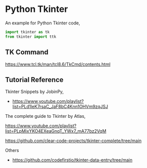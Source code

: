 # Python Tkinter

An example for Python Tkinter code,

```python
import tkinter as tk
from tkinter import ttk
```

## TK Command

<https://www.tcl.tk/man/tcl8.6/TkCmd/contents.html>

## Tutorial Reference

Tkinter Snippets by JobinPy,

- <https://www.youtube.com/playlist?list=PLd1leK7rsaC_JaF8bC4Knn1OHVm9zqJSJ>

The complete guide to Tkinter by Atlas,

<https://www.youtube.com/playlist?list=PLpMixYKO4EXeaGnqT_YWx7_mA77bz2VqM>

<https://github.com/clear-code-projects/tkinter-complete/tree/main>

Others

- <https://github.com/codefirstio/tkinter-data-entry/tree/main>
